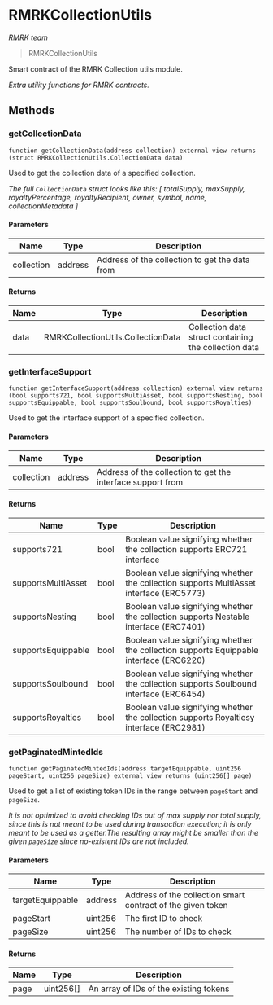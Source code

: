 # RMRKCollectionUtils

*RMRK team*

> RMRKCollectionUtils

Smart contract of the RMRK Collection utils module.

*Extra utility functions for RMRK contracts.*

## Methods

### getCollectionData

```solidity
function getCollectionData(address collection) external view returns (struct RMRKCollectionUtils.CollectionData data)
```

Used to get the collection data of a specified collection.

*The full `CollectionData` struct looks like this:  [      totalSupply,      maxSupply,      royaltyPercentage,      royaltyRecipient,      owner,      symbol,      name,      collectionMetadata  ]*

#### Parameters

| Name | Type | Description |
|---|---|---|
| collection | address | Address of the collection to get the data from |

#### Returns

| Name | Type | Description |
|---|---|---|
| data | RMRKCollectionUtils.CollectionData | Collection data struct containing the collection data |

### getInterfaceSupport

```solidity
function getInterfaceSupport(address collection) external view returns (bool supports721, bool supportsMultiAsset, bool supportsNesting, bool supportsEquippable, bool supportsSoulbound, bool supportsRoyalties)
```

Used to get the interface support of a specified collection.



#### Parameters

| Name | Type | Description |
|---|---|---|
| collection | address | Address of the collection to get the interface support from |

#### Returns

| Name | Type | Description |
|---|---|---|
| supports721 | bool | Boolean value signifying whether the collection supports ERC721 interface |
| supportsMultiAsset | bool | Boolean value signifying whether the collection supports MultiAsset interface (ERC5773) |
| supportsNesting | bool | Boolean value signifying whether the collection supports Nestable interface (ERC7401) |
| supportsEquippable | bool | Boolean value signifying whether the collection supports Equippable interface (ERC6220) |
| supportsSoulbound | bool | Boolean value signifying whether the collection supports Soulbound interface (ERC6454) |
| supportsRoyalties | bool | Boolean value signifying whether the collection supports Royaltiesy interface (ERC2981) |

### getPaginatedMintedIds

```solidity
function getPaginatedMintedIds(address targetEquippable, uint256 pageStart, uint256 pageSize) external view returns (uint256[] page)
```

Used to get a list of existing token IDs in the range between `pageStart` and `pageSize`.

*It is not optimized to avoid checking IDs out of max supply nor total supply, since this is not meant to be  used during transaction execution; it is only meant to be used as a getter.The resulting array might be smaller than the given `pageSize` since no-existent IDs are not included.*

#### Parameters

| Name | Type | Description |
|---|---|---|
| targetEquippable | address | Address of the collection smart contract of the given token |
| pageStart | uint256 | The first ID to check |
| pageSize | uint256 | The number of IDs to check |

#### Returns

| Name | Type | Description |
|---|---|---|
| page | uint256[] | An array of IDs of the existing tokens |




